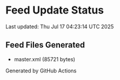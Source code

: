 # Feed Update Status
Last updated: Thu Jul 17 04:23:14 UTC 2025

## Feed Files Generated
- master.xml (85721 bytes)

Generated by GitHub Actions
